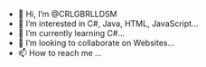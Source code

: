 - 👋 Hi, I’m @CRLGBRLLDSM
- 👀 I’m interested in C#, Java, HTML, JavaScript...
- 🌱 I’m currently learning C#...
- 💞️ I’m looking to collaborate on Websites...
- 📫 How to reach me ...

<!---
CRLGBRLLDSM/CRLGBRLLDSM is a ✨ special ✨ repository because its `README.md` (this file) appears on your GitHub profile.
You can click the Preview link to take a look at your changes.
--->
